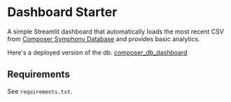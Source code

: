 
# Dashboard Starter

A simple Streamlit dashboard that automatically loads the most recent CSV from [Composer Symphony Database](https://www.composer.trade/symphony?format=csv) and provides basic analytics.

Here's a deployed version of the db. [composer_db_dashboard](https://composer-db-dashboard.streamlit.app/)

## Requirements
See `requirements.txt`.
